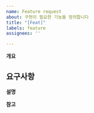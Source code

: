 ```yaml
---
name: Feature request
about: 구현이 필요한 기능을 정의합니다
title: "[Feat]"
labels: feature
assignees: ''

---
```


**개요**


**요구사항**
- 

**설명**


**참고**
